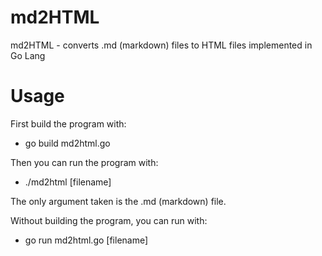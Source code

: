 # md2HTML

md2HTML - converts .md (markdown) files to HTML files implemented in Go Lang

# Usage

First build the program with:

- go build md2html.go

Then you can run the program with:

- ./md2html [filename]

The only argument taken is the .md (markdown) file.

Without building the program, you can run with:

- go run md2html.go [filename]
